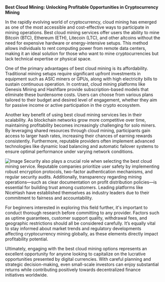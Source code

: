 **Best Cloud Mining: Unlocking Profitable Opportunities in Cryptocurrency Mining**

In the rapidly evolving world of cryptocurrency, cloud mining has emerged as one of the most accessible and cost-effective ways to participate in mining operations. Best cloud mining services offer users the ability to mine Bitcoin (BTC), Ethereum (ETH), Litecoin (LTC), and other altcoins without the need for expensive hardware or energy-intensive setups. This method allows individuals to rent computing power from remote data centers, making it an ideal solution for those who want to mine cryptocurrencies but lack technical expertise or physical space.

One of the primary advantages of best cloud mining is its affordability. Traditional mining setups require significant upfront investments in equipment such as ASIC miners or GPUs, along with high electricity bills to sustain continuous operation. In contrast, cloud mining platforms like Genesis Mining and Hashflare provide subscription-based models that eliminate these burdensome costs. Users can choose from various plans tailored to their budget and desired level of engagement, whether they aim for passive income or active participation in the crypto ecosystem.

Another key benefit of using best cloud mining services lies in their scalability. As blockchain networks grow more competitive over time, maintaining profitability becomes increasingly challenging for solo miners. By leveraging shared resources through cloud mining, participants gain access to larger hash rates, increasing their chances of earning rewards consistently. Furthermore, reputable providers often implement advanced technologies like dynamic load balancing and automatic failover systems to ensure optimal performance under varying network conditions.


![Image](https://github.com/user-attachments/assets/31692037-0104-4703-abd1-696b6a7dd41b)
Security also plays a crucial role when selecting the best cloud mining service. Reputable companies prioritize user safety by implementing robust encryption protocols, two-factor authentication mechanisms, and regular security audits. Additionally, transparency regarding mining operations—such as clear documentation on profit distribution policies—is essential for building trust among customers. Leading platforms like NiceHash have established themselves as industry leaders due to their commitment to fairness and accountability.

For beginners interested in exploring this field further, it's important to conduct thorough research before committing to any provider. Factors such as uptime guarantees, customer support quality, withdrawal fees, and geographic restrictions should all be considered carefully. It’s equally vital to stay informed about market trends and regulatory developments affecting cryptocurrency mining globally, as these elements directly impact profitability potential.

Ultimately, engaging with the best cloud mining options represents an excellent opportunity for anyone looking to capitalize on the lucrative opportunities presented by digital currencies. With careful planning and strategic decision-making, even small-scale investors can enjoy substantial returns while contributing positively towards decentralized finance initiatives worldwide.